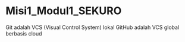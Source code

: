 # Misi1_Modul1_SEKURO
Git adalah VCS (Visual Control System) lokal
GitHub adalah VCS global berbasis cloud
